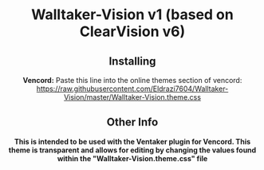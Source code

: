 <div align="center">

# Walltaker-Vision v1 (based on ClearVision v6)


## Installing

**Vencord:**
Paste this line into the online themes section of vencord: https://raw.githubusercontent.com/Eldrazi7604/Walltaker-Vision/master/Walltaker-Vision.theme.css
## Other Info
**This is intended to be used with the Ventaker plugin for Vencord. This theme is transparent and allows for editing by changing the values found within the "Walltaker-Vision.theme.css" file**
